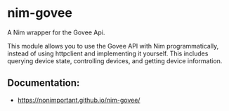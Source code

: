 # nim-govee
A Nim wrapper for the Govee Api.

This module allows you to use the Govee API with Nim programmatically, instead of using httpclient and implementing it yourself. This includes querying device state, controlling devices, and getting device information.

## Documentation: 
  - https://nonimportant.github.io/nim-govee/
